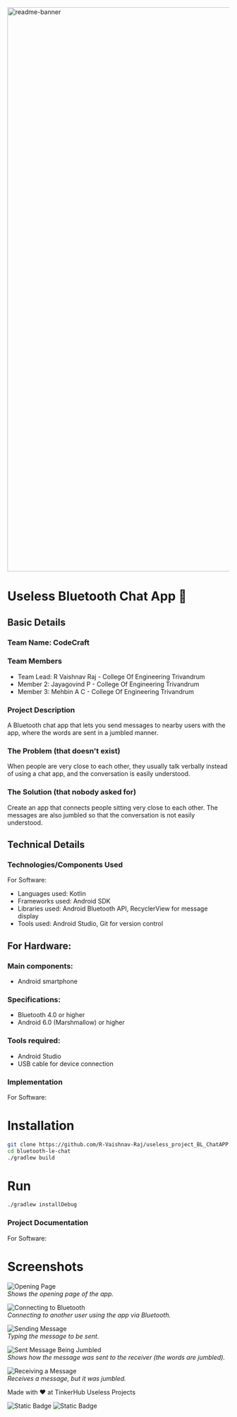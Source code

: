 <img width="1280" alt="readme-banner" src="https://github.com/user-attachments/assets/35332e92-44cb-425b-9dff-27bcf1023c6c">

# Useless Bluetooth Chat App 🎯


## Basic Details
### Team Name: CodeCraft


### Team Members
- Team Lead: R Vaishnav Raj - College Of Engineering Trivandrum
- Member 2: Jayagovind P - College Of Engineering Trivandrum
- Member 3: Mehbin A C - College Of Engineering Trivandrum

### Project Description
A Bluetooth chat app that lets you send messages to nearby users with the app, where the words are sent in a jumbled manner.

### The Problem (that doesn't exist)
When people are very close to each other, they usually talk verbally instead of using a chat app, and the conversation is easily understood. 

### The Solution (that nobody asked for)
Create an app that connects people sitting very close to each other. The messages are also jumbled so that the conversation is not easily understood.

## Technical Details
### Technologies/Components Used
For Software:
- Languages used: Kotlin
- Frameworks used: Android SDK  
- Libraries used: Android Bluetooth API, RecyclerView for message display
- Tools used: Android Studio, Git for version control

## For Hardware:

### Main components:
- Android smartphone

### Specifications:
- Bluetooth 4.0 or higher
- Android 6.0 (Marshmallow) or higher

### Tools required:
- Android Studio
- USB cable for device connection


### Implementation
For Software:
# Installation
```bash
git clone https://github.com/R-Vaishnav-Raj/useless_project_BL_ChatAPP.git
cd bluetooth-le-chat
./gradlew build
```
# Run
```bash
./gradlew installDebug
```

### Project Documentation
For Software:

# Screenshots 
![Opening Page](opening_page.jpg)  
*Shows the opening page of the app.*

![Connecting to Bluetooth](Connecting_to_bluetooth.jpg)  
*Connecting to another user using the app via Bluetooth.*

![Sending Message](sending_message.jpg)  
*Typing the message to be sent.*

![Sent Message Being Jumbled](the_send_message_being_jumbled.jpg)  
*Shows how the message was sent to the receiver (the words are jumbled).*

![Receiving a Message](recieveing_a_message.jpg)  
*Receives a message, but it was jumbled.*

Made with ❤️ at TinkerHub Useless Projects 

![Static Badge](https://img.shields.io/badge/TinkerHub-24?color=%23000000&link=https%3A%2F%2Fwww.tinkerhub.org%2F)
![Static Badge](https://img.shields.io/badge/UselessProject--24-24?link=https%3A%2F%2Fwww.tinkerhub.org%2Fevents%2FQ2Q1TQKX6Q%2FUseless%2520Projects)



